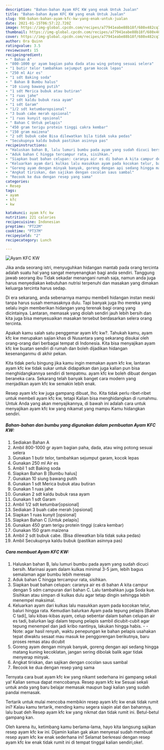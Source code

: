 ```yaml
---
description: "Bahan-bahan Ayam KFC KW yang enak Untuk Jualan"
title: "Bahan-bahan Ayam KFC KW yang enak Untuk Jualan"
slug: 998-bahan-bahan-ayam-kfc-kw-yang-enak-untuk-jualan
date: 2021-01-15T06:57:22.720Z
image: https://img-global.cpcdn.com/recipes/a77941eabe88b18f/680x482cq70/ayam-kfc-kw-foto-resep-utama.jpg
thumbnail: https://img-global.cpcdn.com/recipes/a77941eabe88b18f/680x482cq70/ayam-kfc-kw-foto-resep-utama.jpg
cover: https://img-global.cpcdn.com/recipes/a77941eabe88b18f/680x482cq70/ayam-kfc-kw-foto-resep-utama.jpg
author: Ora Quinn
ratingvalue: 3.5
reviewcount: 15
recipeingredient:
- " Bahan A"
- "800-1000 gr ayam bagian paha dada atau wing potong sesuai selera"
- "1 butir telor tambahkan sejumput garam kocok lepas"
- "250 ml Air es"
- "1 sdt Baking soda"
- " Bahan B Bumbu halus"
- "10 siung bawang putih"
- "1 sdt Merica bubuk atau butiran"
- "1 ruas jahe"
- "2 sdt kaldu bubuk rasa ayam"
- "1 sdt Garam"
- "1/2 sdt ketumbaropsional"
- "3 buah cabe merah opsional"
- "1 ruas kunyit opsional"
- " Bahan C Untuk pelapis"
- "450 gram terigu protein tinggi cakra kembar"
- "150 gram maizena"
- "2 sdt bubuk cabe Bisa dilewatkan bila tidak suka pedas"
- "Secukupnya kaldu bubuk pastikan asinnya pas"
recipeinstructions:
- "Haluskan bahan B, lalu lumuri bumbu pada ayam yang sudah dicuci bersih. Marinasi ayam dalam kulkas minimal 3-5 jam, lebih bagus semalaman agar bumbu lebih meresap"
- "Aduk bahan C hingga tercampur rata, sisihkan."
- "Siapkan buat bahan celupan: caranya air es di bahan A kita campur dengan 5 sdm campuran dari bahan C. Lalu tambahkan juga Soda kue. Sisihkan atau simpan di kulkas dulu agar tetap dingin sehingga lebih menempel maksimal."
- "Keluarkan ayam dari kulkas lalu masukkan ayam pada kocokan telur, baluri hingga rata. Kemudian balurkan Ayam pada tepung pelapis [Bahan C tadi], lalu kibas-kibas ayam, celup sebentar dalam bahan celupan air es tadi, balurkan lagi dalam tepung pelapis sambil dicubit-cubit agar tepung menempel dan jadi kribo nantinya, lakukan hingga habis.  Note: agar hasil renyah, waktu penepungan ke bahan pelapis usahakan tepat diwaktu sesaat mau masuk ke penggorengan berikutnya, baru proses remas atau dicubit"
- "Goreng ayam dengan minyak banyak, goreng dengan api sedang hingga matang kuning kecoklatan, jangan sering dibolak balik agar tidak menyerap minyak."
- "Angkat tiriskan, dan sajikan dengan cocolan saus sambal"
- "Recook ke dua dengan resep yang sama"
categories:
- Resep
tags:
- ayam
- kfc
- kw

katakunci: ayam kfc kw 
nutrition: 221 calories
recipecuisine: Indonesian
preptime: "PT22M"
cooktime: "PT37M"
recipeyield: "2"
recipecategory: Lunch

---
```



![Ayam KFC KW](https://img-global.cpcdn.com/recipes/a77941eabe88b18f/680x482cq70/ayam-kfc-kw-foto-resep-utama.jpg)

Jika anda seorang istri, menyuguhkan hidangan mantab pada orang tercinta adalah suatu hal yang sangat menyenangkan bagi anda sendiri. Tanggung jawab seorang ibu Tidak sekadar menangani rumah saja, namun anda juga harus menyediakan kebutuhan nutrisi terpenuhi dan masakan yang dimakan keluarga tercinta harus sedap.

Di era  sekarang, anda sebenarnya mampu membeli hidangan instan meski tanpa harus susah memasaknya dulu. Tapi banyak juga lho mereka yang selalu ingin memberikan hidangan yang terenak bagi orang yang dicintainya. Lantaran, memasak yang diolah sendiri jauh lebih bersih dan kita juga bisa menyesuaikan masakan tersebut berdasarkan selera orang tercinta. 



Apakah kamu salah satu penggemar ayam kfc kw?. Tahukah kamu, ayam kfc kw merupakan sajian khas di Nusantara yang sekarang disukai oleh orang-orang dari berbagai tempat di Indonesia. Kita bisa menyajikan ayam kfc kw buatan sendiri di rumah dan boleh dijadikan hidangan kesenanganmu di akhir pekan.

Kita tidak perlu bingung jika kamu ingin memakan ayam kfc kw, lantaran ayam kfc kw tidak sukar untuk didapatkan dan juga kalian pun bisa menghidangkannya sendiri di tempatmu. ayam kfc kw boleh dibuat dengan beraneka cara. Sekarang telah banyak banget cara modern yang menjadikan ayam kfc kw semakin lebih enak.

Resep ayam kfc kw juga gampang dibuat, lho. Kita tidak perlu ribet-ribet untuk membeli ayam kfc kw, tetapi Kalian bisa menghidangkan di rumahmu. Untuk Anda yang akan menyajikannya, di bawah ini adalah cara untuk menyajikan ayam kfc kw yang nikamat yang mampu Kamu hidangkan sendiri.

<!--inarticleads1-->

##### Bahan-bahan dan bumbu yang digunakan dalam pembuatan Ayam KFC KW:

1. Sediakan  Bahan A
1. Ambil 800-1000 gr ayam bagian paha, dada, atau wing potong sesuai selera
1. Gunakan 1 butir telor, tambahkan sejumput garam, kocok lepas
1. Gunakan 250 ml Air es
1. Ambil 1 sdt Baking soda
1. Siapkan  Bahan B [Bumbu halus]
1. Gunakan 10 siung bawang putih
1. Gunakan 1 sdt Merica bubuk atau butiran
1. Gunakan 1 ruas jahe
1. Gunakan 2 sdt kaldu bubuk rasa ayam
1. Gunakan 1 sdt Garam
1. Ambil 1/2 sdt ketumbar[opsional]
1. Sediakan 3 buah cabe merah [opsional]
1. Siapkan 1 ruas kunyit [opsional]
1. Siapkan  Bahan C [Untuk pelapis]
1. Gunakan 450 gram terigu protein tinggi (cakra kembar)
1. Gunakan 150 gram maizena
1. Ambil 2 sdt bubuk cabe. (Bisa dilewatkan bila tidak suka pedas)
1. Ambil Secukupnya kaldu bubuk (pastikan asinnya pas)




<!--inarticleads2-->

##### Cara membuat Ayam KFC KW:

1. Haluskan bahan B, lalu lumuri bumbu pada ayam yang sudah dicuci bersih. Marinasi ayam dalam kulkas minimal 3-5 jam, lebih bagus semalaman agar bumbu lebih meresap
1. Aduk bahan C hingga tercampur rata, sisihkan.
1. Siapkan buat bahan celupan: caranya air es di bahan A kita campur dengan 5 sdm campuran dari bahan C. Lalu tambahkan juga Soda kue. Sisihkan atau simpan di kulkas dulu agar tetap dingin sehingga lebih menempel maksimal.
1. Keluarkan ayam dari kulkas lalu masukkan ayam pada kocokan telur, baluri hingga rata. Kemudian balurkan Ayam pada tepung pelapis [Bahan C tadi], lalu kibas-kibas ayam, celup sebentar dalam bahan celupan air es tadi, balurkan lagi dalam tepung pelapis sambil dicubit-cubit agar tepung menempel dan jadi kribo nantinya, lakukan hingga habis. -  - Note: agar hasil renyah, waktu penepungan ke bahan pelapis usahakan tepat diwaktu sesaat mau masuk ke penggorengan berikutnya, baru proses remas atau dicubit
1. Goreng ayam dengan minyak banyak, goreng dengan api sedang hingga matang kuning kecoklatan, jangan sering dibolak balik agar tidak menyerap minyak.
1. Angkat tiriskan, dan sajikan dengan cocolan saus sambal
1. Recook ke dua dengan resep yang sama




Ternyata cara buat ayam kfc kw yang nikamt sederhana ini gampang sekali ya! Kalian semua dapat mencobanya. Resep ayam kfc kw Sesuai sekali untuk anda yang baru belajar memasak maupun bagi kalian yang sudah pandai memasak.

Tertarik untuk mulai mencoba membikin resep ayam kfc kw enak tidak rumit ini? Kalau kamu tertarik, mending kamu segera siapin alat dan bahannya, lalu buat deh Resep ayam kfc kw yang nikmat dan tidak rumit ini. Betul-betul gampang kan. 

Oleh karena itu, ketimbang kamu berlama-lama, hayo kita langsung sajikan resep ayam kfc kw ini. Dijamin kalian gak akan menyesal sudah membuat resep ayam kfc kw enak sederhana ini! Selamat berkreasi dengan resep ayam kfc kw enak tidak rumit ini di tempat tinggal kalian sendiri,oke!.

